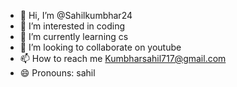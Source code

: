 - 👋 Hi, I’m @Sahilkumbhar24
- 👀 I’m interested in coding
- 🌱 I’m currently learning cs
- 💞️ I’m looking to collaborate on youtube
- 📫 How to reach me Kumbharsahil717@gmail.com
- 😄 Pronouns: sahil


<!---
Sahilkumbhar24/Sahilkumbhar24 is a ✨ special ✨ repository because its `README.md` (this file) appears on your GitHub profile.
You can click the Preview link to take a look at your changes.
--->
